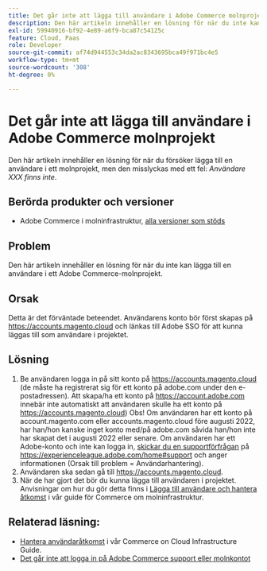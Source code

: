 ```yaml
---
title: Det går inte att lägga till användare i Adobe Commerce molnprojekt
description: Den här artikeln innehåller en lösning för när du inte kan lägga till en användare i ett Adobe Commerce-molnprojekt.
exl-id: 59940916-bf92-4e89-a6f9-bca87c54125c
feature: Cloud, Paas
role: Developer
source-git-commit: af74d944553c34da2ac8343695bca49f971bc4e5
workflow-type: tm+mt
source-wordcount: '308'
ht-degree: 0%

---
```


# Det går inte att lägga till användare i Adobe Commerce molnprojekt

Den här artikeln innehåller en lösning för när du försöker lägga till en användare i ett molnprojekt, men den misslyckas med ett fel: *Användare XXX finns inte*.

## Berörda produkter och versioner

* Adobe Commerce i molninfrastruktur, [alla versioner som stöds](https://magento.com/sites/default/files/magento-software-lifecycle-policy.pdf)

## Problem

Den här artikeln innehåller en lösning för när du inte kan lägga till en användare i ett Adobe Commerce-molnprojekt.

## Orsak

Detta är det förväntade beteendet. Användarens konto bör först skapas på https://accounts.magento.cloud och länkas till Adobe SSO för att kunna läggas till som användare i projektet.

## Lösning

1. Be användaren logga in på sitt konto på https://accounts.magento.cloud (de måste ha registrerat sig för ett konto på adobe.com under den e-postadressen). Att skapa/ha ett konto på https://account.adobe.com innebär inte automatiskt att användaren skulle ha ett konto på https://accounts.magento.cloud)
Obs! Om användaren har ett konto på account.magento.com eller accounts.magento.cloud före augusti 2022, har han/hon kanske inget konto med/på adobe.com såvida han/hon inte har skapat det i augusti 2022 eller senare. Om användaren har ett Adobe-konto och inte kan logga in, [skickar du en supportförfrågan](https://experienceleague.adobe.com/en/docs/commerce-knowledge-base/kb/help-center-guide/magento-help-center-user-guide) på https://experienceleague.adobe.com/home#support och anger informationen (Orsak till problem = Användarhantering).
1. Användaren ska sedan gå till https://accounts.magento.cloud.
1. När de har gjort det bör du kunna lägga till användaren i projektet. Anvisningar om hur du gör detta finns i [Lägga till användare och hantera åtkomst](https://experienceleague.adobe.com/docs/commerce-cloud-service/user-guide/project/user-access.html#add-users-and-manage-access) i vår guide för Commerce om molninfrastruktur.

## Relaterad läsning:

* [Hantera användaråtkomst](https://experienceleague.adobe.com/docs/commerce-cloud-service/user-guide/project/user-access.html) i vår Commerce on Cloud Infrastructure Guide.
* [Det går inte att logga in på Adobe Commerce support eller molnkontot](https://experienceleague.adobe.com/docs/commerce-knowledge-base/kb/troubleshooting/miscellaneous/unable-to-log-in-to-support-or-cloud-project.html)
